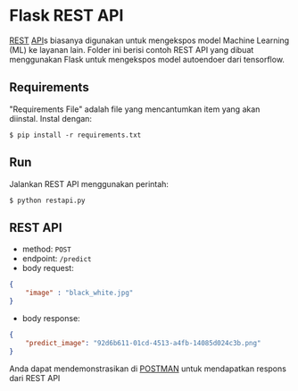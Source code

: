 # Flask REST API
[REST](https://en.wikipedia.org/wiki/Representational_state_transfer) [API](https://en.wikipedia.org/wiki/API)s biasanya digunakan untuk mengekspos model Machine Learning (ML) ke layanan lain.
Folder ini berisi contoh REST API yang dibuat menggunakan Flask untuk mengekspos model autoendoer dari tensorflow.

## Requirements
 
"Requirements File" adalah file yang mencantumkan item yang akan diinstal. Instal dengan:

```shell
$ pip install -r requirements.txt
```

## Run

Jalankan REST API menggunakan perintah:

```shell
$ python restapi.py
```

## REST API
- method: `POST`
- endpoint: `/predict`
- body request:
```JSON
{
    "image" : "black_white.jpg"
}
```
- body response:
```JSON
{
    "predict_image": "92d6b611-01cd-4513-a4fb-14085d024c3b.png"
}
```

Anda dapat mendemonstrasikan di [POSTMAN](https://www.postman.com/) untuk mendapatkan respons dari REST API
